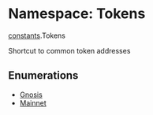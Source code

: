 # Namespace: Tokens

[constants](constants.md).Tokens

Shortcut to common token addresses

## Enumerations

- [Gnosis](../enums/constants.Tokens.Gnosis.md)
- [Mainnet](../enums/constants.Tokens.Mainnet.md)
